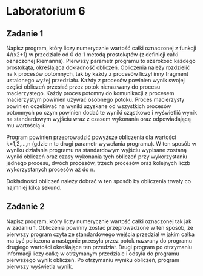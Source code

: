 # Laboratorium 6
## Zadanie 1
Napisz program, który liczy numerycznie wartość całki oznaczonej z funkcji 4/(x2+1) w przedziale od 0 do 1 metodą prostokątów (z definicji całki oznaczonej Riemanna). Pierwszy parametr programu to szerokość każdego prostokąta, określająca dokładność obliczeń. Obliczenia należy rozdzielić na k procesów potomnych, tak by każdy z procesów liczył inny fragment ustalonego wyżej przedziału. Każdy z procesów powinien wynik swojej części obliczeń przesłać przez potok nienazwany do procesu macierzystego. Każdy proces potomny do komunikacji z procesem macierzystym powinien używać osobnego potoku. Proces macierzysty powinien oczekiwać na wyniki uzyskane od wszystkich procesów potomnych po czym powinien dodać te wyniki cząstkowe i wyświetlić wynik na standardowym wyjściu wraz z czasem wykonania oraz odpowiadającą mu wartością k. 

Program powinien przeprowadzić powyższe obliczenia dla wartości k=1,2,...,n (gdzie n to drugi parametr wywołania programu). W ten sposób w wyniku działania programu na standardowym wyjściu wypisane zostaną wyniki obliczeń oraz czasy wykonania tych obliczeń przy wykorzystaniu jednego procesu, dwóch procesów, trzech procesów oraz kolejnych liczb wykorzystanych procesów aż do n.

Dokładności obliczeń należy dobrać w ten sposób by obliczenia trwały co najmniej kilka sekund.

## Zadanie 2
Napisz program, który liczy numerycznie wartość całki oznaczonej tak jak w zadaniu 1. Obliczenia powinny zostać przeprowadzone w ten sposób, że pierwszy program czyta ze standardowego wejścia przedział w jakim całka ma być policzona a następnie przesyła przez potok nazwany do programu drugiego wartości określające ten przedział. Drugi program po otrzymaniu informacji liczy całkę w otrzymanym przedziale i odsyła do programu pierwszego wynik obliczeń. Po otrzymaniu wyniku obliczeń, program pierwszy wyświetla wynik. 